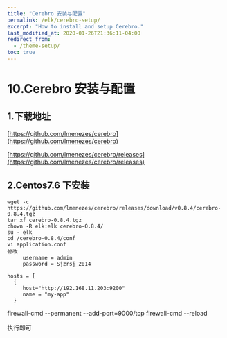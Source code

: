 ```yaml
---
title: "Cerebro 安装与配置"
permalink: /elk/cerebro-setup/
excerpt: "How to install and setup Cerebro."
last_modified_at: 2020-01-26T21:36:11-04:00
redirect_from:
  - /theme-setup/
toc: true
---
```


# 10.Cerebro 安装与配置

## 1.下载地址

[https://github.com/lmenezes/cerebro](https://github.com/lmenezes/cerebro)

[https://github.com/lmenezes/cerebro/releases](https://github.com/lmenezes/cerebro/releases)


## 2.Centos7.6 下安装
```
wget -c https://github.com/lmenezes/cerebro/releases/download/v0.8.4/cerebro-0.8.4.tgz
tar xf cerebro-0.8.4.tgz
chown -R elk:elk cerebro-0.8.4/
su - elk
cd /cerebro-0.8.4/conf
vi application.conf
修改
     username = admin
     password = Sjzrsj_2014

hosts = [
  {
     host="http://192.168.11.203:9200"
     name = "my-app"
  }
```


firewall-cmd --permanent --add-port=9000/tcp
firewall-cmd --reload

执行即可